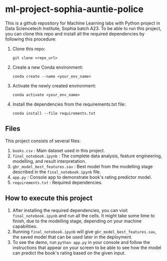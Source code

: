 # ml-project-sophia-auntie-police
This is a github repository for Machine Learning labs with Python project in Data Sciencetech Institute, Sophia batch A23. To be able to run this project, you can clone this repo and install all the required dependencies by following this procedure:
1. Clone this repo:
   ```console
   git clone <repo_url>
   ``` 
3. Create a new Conda environment:
   ```console
   conda create --name <your_env_name>
   ```
4. Activate the newly created environment:
   ```console
   conda activate <your_env_name>
   ```
6. Install the dependencies from the requirements.txt file:
   ```console
   conda install --file requirements.txt
   ```
## Files
This project consists of several files:
1. `books.csv` : Main dataset used in this project.
2. `final_notebook.ipynb` : The complete data analysis, feature engineering, modelling, and result interpretation.
3. `gbr_model_best_features.sav` : Best model from the modelling stage described in the `final_notebook.ipynb` file.
4. `app.py` : Console app to demonstrate book's rating predictor model.
5. `requirements.txt` : Required dependencies.

## How to execute this project
1. After installing the required dependencies, you can visit `final_notebook.ipynb` and run all the cells. It might take some time to finish, due to the modelling stage, depending on your machine capabilities.
2. Running `final_notebook.ipynb` will give `gbr_model_best_features.sav`, the saved model that can be used later in the deployment.
3. To see the demo, run `python app.py` in your console and follow the instructions that appear on your screen to be able to see how the model can predict the book's rating based on the given input.
